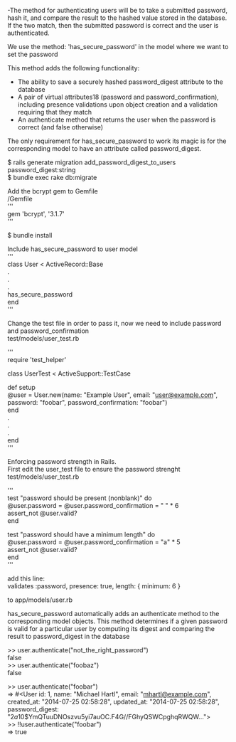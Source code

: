 -The method for authenticating users will be to take a submitted password, hash it, and compare the result to the hashed value stored in the database. If the two match, then the submitted password is correct and the user is authenticated.  

We use the method: 'has_secure_password' in the model where we want to set the password  

This method adds the following functionality:  
- The ability to save a securely hashed password_digest attribute to the database  
- A pair of virtual attributes18 (password and password_confirmation), including presence validations upon object creation and a validation requiring that they match  
- An authenticate method that returns the user when the password is correct (and false otherwise)   

The only requirement for has_secure_password to work its magic is for the corresponding model to have an attribute called password_digest.   

$ rails generate migration add_password_digest_to_users password_digest:string  
$ bundle exec rake db:migrate  

Add the bcrypt gem to Gemfile   
/Gemfile  
'''  
gem 'bcrypt',               '3.1.7'  
'''  

$ bundle install  

Include has_secure_password to user model   
'''  
class User < ActiveRecord::Base  
  .  
  .  
  .  
  has_secure_password   
end   
'''  

Change the test file in order to pass it, now we need to include password and password_confirmation  
test/models/user_test.rb   
 
'''    
require 'test_helper'   

class UserTest < ActiveSupport::TestCase  

  def setup   
    @user = User.new(name: "Example User", email: "user@example.com",  
                     password: "foobar", password_confirmation: "foobar")   
  end  
  .   
  .   
  .   
end   
'''      

Enforcing password strength in Rails.  
First edit the user_test file to ensure the password strenght  
test/models/user_test.rb   

'''  
  test "password should be present (nonblank)" do  
    @user.password = @user.password_confirmation = " " * 6  
    assert_not @user.valid?  
  end  

  test "password should have a minimum length" do  
    @user.password = @user.password_confirmation = "a" * 5  
    assert_not @user.valid?  
  end  
'''  

add this line:  
  validates :password, presence: true, length: { minimum: 6 }   

to app/models/user.rb  

has_secure_password automatically adds an authenticate method to the corresponding model objects. This method determines if a given password is valid for a particular user by computing its digest and comparing the result to password_digest in the database  

\>> user.authenticate("not_the_right_password")  
false  
\>> user.authenticate("foobaz")  
false  

\>> user.authenticate("foobar")  
=> #<User id: 1, name: "Michael Hartl", email: "mhartl@example.com",  
created_at: "2014-07-25 02:58:28", updated_at: "2014-07-25 02:58:28",  
password_digest: "$2a$10$YmQTuuDNOszvu5yi7auOC.F4G//FGhyQSWCpghqRWQW...">  
\>> !!user.authenticate("foobar")  
=> true  



